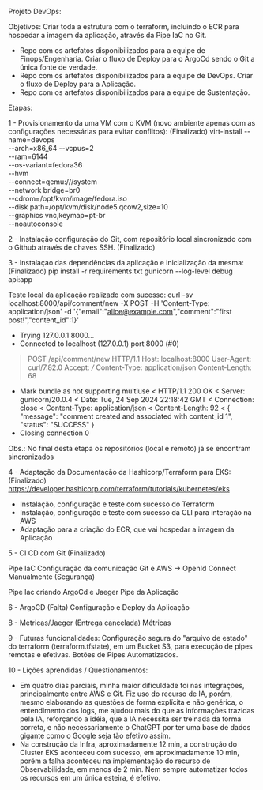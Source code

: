 Projeto DevOps:

Objetivos:
Criar toda a estrutura com o terraform, incluindo o ECR para hospedar a imagem da aplicação, através da Pipe IaC no Git.
 - Repo com os artefatos disponibilizados para a equipe de Finops/Engenharia.
Criar o fluxo de Deploy para o ArgoCd sendo o Git a única fonte de verdade.
 - Repo com os artefatos disponibilizados para a equipe de DevOps.
Criar o fluxo de Deploy para a Aplicação.
 - Repo com os artefatos disponibilizados para a equipe de Sustentação.

Etapas:

1 - Provisionamento da uma VM com o KVM (novo ambiente apenas com as configurações necessárias para evitar conflitos): (Finalizado)
virt-install --name=devops \
             --arch=x86_64 --vcpus=2 \
             --ram=6144 \
             --os-variant=fedora36 \
             --hvm \
             --connect=qemu:///system \
             --network bridge=br0 \
             --cdrom=/opt/kvm/image/fedora.iso \
             --disk path=/opt/kvm/disk/node5.qcow2,size=10 \
             --graphics vnc,keymap=pt-br \
             --noautoconsole

2 - Instalação configuração do Git, com repositório local sincronizado com o Github através de chaves SSH. (Finalizado)

3 - Instalaçao das dependências da aplicação e inicialização da mesma: (Finalizado)
pip install -r requirements.txt
gunicorn --log-level debug api:app

Teste local da aplicação realizado com sucesso:
curl -sv localhost:8000/api/comment/new -X POST -H 'Content-Type: application/json' -d '{"email":"alice@example.com","comment":"first post!","content_id":1}'
*   Trying 127.0.0.1:8000...
* Connected to localhost (127.0.0.1) port 8000 (#0)
> POST /api/comment/new HTTP/1.1
> Host: localhost:8000
> User-Agent: curl/7.82.0
> Accept: */*
> Content-Type: application/json
> Content-Length: 68
> 
* Mark bundle as not supporting multiuse
< HTTP/1.1 200 OK
< Server: gunicorn/20.0.4
< Date: Tue, 24 Sep 2024 22:18:42 GMT
< Connection: close
< Content-Type: application/json
< Content-Length: 92
< 
{
  "message": "comment created and associated with content_id 1", 
  "status": "SUCCESS"
}
* Closing connection 0

Obs.: No final desta etapa os repositórios (local e remoto) já se encontram sincronizados

4 - Adaptação da Documentação da Hashicorp/Terraform para EKS: (Finalizado)
https://developer.hashicorp.com/terraform/tutorials/kubernetes/eks 

- Instalação, configuração e teste com sucesso do Terraform
- Instalação, configuração e teste com sucesso da CLI para interação na AWS
- Adaptação para a criação do ECR, que vai hospedar a imagem da Aplicação

5 - CI CD com Git (Finalizado)

Pipe IaC
Configuração da comunicação Git e AWS -> OpenId Connect Manualmente (Segurança)

Pipe Iac criando ArgoCd e Jaeger
Pipe da Aplicação

6 - ArgoCD  (Falta)
Configuração e Deploy da Aplicação

8 - Metricas/Jaeger (Entrega cancelada)
Métricas

9 - Futuras funcionalidades:
Configuração segura do "arquivo de estado" do terraform (terraform.tfstate), em um Bucket S3, para execução de pipes remotas e efetivas.
Botões de Pipes Automatizados.

10 - Lições aprendidas / Questionamentos:

- Em quatro dias parciais, minha maior dificuldade foi nas integrações, principalmente entre AWS e Git. Fiz uso do recurso de IA, porém, mesmo elaborando as questões de forma explícita e não genérica, o entendimento dos logs, me ajudou mais do que as informações trazidas pela IA, reforçando a idéia, que a IA necessita ser treinada da forma correta, e não necessariamente o ChatGPT por ter uma base de dados gigante como o Google seja tão efetivo assim.
- Na construção da Infra, aproximadamente 12 min, a construção do Cluster EKS aconteceu com sucesso, em aproximadamente 10 min, porém a falha aconteceu na implementação do recurso de Observabilidade, em menos de 2 min. Nem sempre automatizar todos os recursos em um única esteira, é efetivo.

